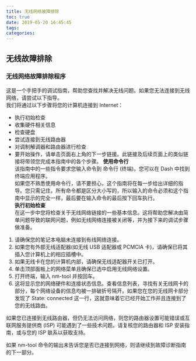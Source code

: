 ```yaml
---
title: 无线网络故障排除
toc: true
date: 2019-05-20 16:45:45
tags:
categories:
---
```






## 无线故障排除  

### 无线网络故障排除程序  
这是一个手把手的调试指南，帮助您查找并解决无线问题。如果您无法连接到无线网络，请尝试以下指导。  
我们将通过以下步骤将您的计算机连接到 Internet：  
* 执行初始检查  
* 收集硬件相关信息  
* 检查硬盘  
* 尝试连接到无线路由器  
* 对调制解调器和路由器进行检查  
* 要开始操作，请单击页面右上角的下一步链接。此链接及后续页面上的类似链接将带领您完成本指南中的各个步骤。
**使用命令行**  
该指南中的一些指令要求您输入命令到 命令行 (终端)。您可以在 Dash 中找到终端应用程序。  
如果您不熟悉使用命令行，请不要担心，这个指南将在每一步给出详细的指导。您只需记住，所有命令都是区分大小写的，所以输入的命令必须和这个指南中显示的完全一样，最后要在输入命令的最后按下回车执行。  
**执行初始检查**  
在这一步中您将检查关于无线网络链接的一些基本信息。这将帮助您解决由简单问题导致的联网问题，例如无线网络连接被关闭等，并为接下来的调试步骤做准备。  
1. 请确保您的笔记本电脑未连接到有线网络连接。  
2. 如果您有外部无线适配器(如无线 USB 适配器或 PCMCIA 卡)，请确保已将其插入您计算机上的相应插槽中。  
3. 如果无线卡在您的计算机内部，请确保无线适配器开关已打开。  
4. 单击顶部面板上的网络菜单且确保已选中启用无线网络设置。  
5. 打开终端，输入 nm-tool 并按回车。  
6. 这将显示您的网络硬件和连接状态信息。查看信息列表，寻找有关无线网卡的部分，每个网络设备的信息均被一排破折号隔开。如果您在您的无线网卡部分发现了 State: connected 这一行，这就意味着它已经开始工作并且连接到了您的无线路由。

如果您已连接到无线路由器，但仍无法访问网络，则您的路由器设置可能错误或互联网服务提供商 (ISP) 可能遇到了一些技术问题。请复核您的路由器和 ISP 安装指南，或与您的 ISP 联系以获取支持。

如果 nm-tool 命令的输出未告诉您是否已连接到网络，则请继续到故障诊断指南的下一部分。

